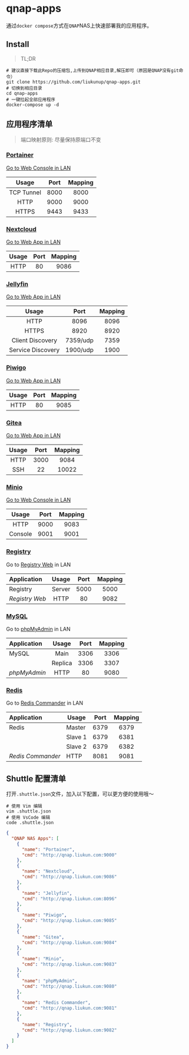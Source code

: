 # qnap-apps

通过`docker compose`方式在`QNAP`NAS上快速部署我的应用程序。


## Install

> TL;DR

```shell
# 建议直接下载此Repo的压缩包,上传到QNAP相应目录,解压即可（原因是QNAP没有git命令）
git clone https://github.com/liukunup/qnap-apps.git
# 切换到相应目录
cd qnap-apps
# 一键拉起全部应用程序
docker-compose up -d
```


## 应用程序清单

> 端口映射原则: 尽量保持原端口不变

### [Portainer](https://hub.docker.com/r/portainer/portainer-ce)

[Go to Web Console in LAN](http://qnap.liukun.com:9000)

|   Usage    | Port | Mapping |
|:----------:|:----:|:-------:|
| TCP Tunnel | 8000 |  8000   |
|    HTTP    | 9000 |  9000   |
|   HTTPS    | 9443 |  9433   |

### [Nextcloud](https://hub.docker.com/_/nextcloud)

[Go to Web App in LAN](http://qnap.liukun.com:9086)

| Usage | Port | Mapping |
|:-----:|:----:|:-------:|
| HTTP  |  80  |  9086   |

### [Jellyfin](https://hub.docker.com/r/linuxserver/jellyfin)

[Go to Web App in LAN](http://qnap.liukun.com:8096)

|       Usage       |   Port   | Mapping |
|:-----------------:|:--------:|:-------:|
|       HTTP        |   8096   |  8096   |
|       HTTPS       |   8920   |  8920   |
| Client Discovery  | 7359/udp |  7359   |
| Service Discovery | 1900/udp |  1900   |

### [Piwigo](https://hub.docker.com/r/linuxserver/piwigo)

[Go to Web App in LAN](http://qnap.liukun.com:9085)

| Usage | Port | Mapping |
|:-----:|:----:|:-------:|
| HTTP  |  80  |  9085   |

### [Gitea](https://hub.docker.com/r/gitea/gitea)

[Go to Web App in LAN](http://qnap.liukun.com:9084)

| Usage | Port | Mapping |
|:-----:|:----:|:-------:|
| HTTP  | 3000 |  9084   |
|  SSH  |  22  |  10022  |

### [Minio](https://hub.docker.com/r/minio/minio)

[Go to Web Console in LAN](http://qnap.liukun.com:9001)

|  Usage  | Port | Mapping |
|:-------:|:----:|:-------:|
|  HTTP   | 9000 |  9083   |
| Console | 9001 |  9001   |

### [Registry](https://hub.docker.com/_/registry)

Go to [Registry Web](http://qnap.liukun.com:9082) in LAN

| Application    | Usage  | Port | Mapping |
|:---------------|:------:|:----:|:-------:|
| Registry       | Server | 5000 |  5000   |
| _Registry Web_ |  HTTP  |  80  |  9082   |

### [MySQL](https://hub.docker.com/_/mysql)

Go to [phpMyAdmin](http://qnap.liukun.com:9080) in LAN

| Application  |  Usage  | Port | Mapping |
|:-------------|:-------:|:----:|:-------:|
| MySQL        |  Main   | 3306 |  3306   |
|              | Replica | 3306 |  3307   |
| _phpMyAdmin_ |  HTTP   |  80  |  9080   |

### [Redis](https://hub.docker.com/_/redis)

Go to [Redis Commander](http://qnap.liukun.com:9081) in LAN

| Application       | Usage   | Port | Mapping |
|:------------------|---------|:----:|:-------:|
| Redis             | Master  | 6379 |  6379   |
|                   | Slave 1 | 6379 |  6381   |
|                   | Slave 2 | 6379 |  6382   |
| _Redis Commander_ | HTTP    | 8081 |  9081   |


## Shuttle 配置清单

打开`.shuttle.json`文件，加入以下配置，可以更方便的使用哦～

```shell
# 使用 Vim 编辑
vim .shuttle.json
# 使用 VsCode 编辑
code .shuttle.json
```

```json
{
  "QNAP NAS Apps": [
    {
      "name": "Portainer",
      "cmd": "http://qnap.liukun.com:9000"
    },
    {
      "name": "Nextcloud",
      "cmd": "http://qnap.liukun.com:9086"
    },
    {
      "name": "Jellyfin",
      "cmd": "http://qnap.liukun.com:8096"
    },
    {
      "name": "Piwigo",
      "cmd": "http://qnap.liukun.com:9085"
    },
    {
      "name": "Gitea",
      "cmd": "http://qnap.liukun.com:9084"
    },
    {
      "name": "Minio",
      "cmd": "http://qnap.liukun.com:9083"
    },
    {
      "name": "phpMyAdmin",
      "cmd": "http://qnap.liukun.com:9080"
    },
    {
      "name": "Redis Commander",
      "cmd": "http://qnap.liukun.com:9081"
    },
    {
      "name": "Registry",
      "cmd": "http://qnap.liukun.com:9082"
    }
  ]
}
```
